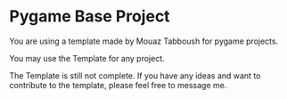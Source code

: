 # Pygame Base Project
You are using a template made by Mouaz Tabboush for pygame projects.

You may use the Template for any project.

The Template is still not complete. If you have any ideas and want to contribute to the template, please feel free to message me.
